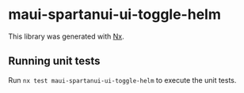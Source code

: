 # maui-spartanui-ui-toggle-helm

This library was generated with [Nx](https://nx.dev).


## Running unit tests

Run `nx test maui-spartanui-ui-toggle-helm` to execute the unit tests.

